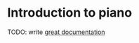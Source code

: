 # Introduction to piano

TODO: write [great documentation](http://jacobian.org/writing/great-documentation/what-to-write/)
